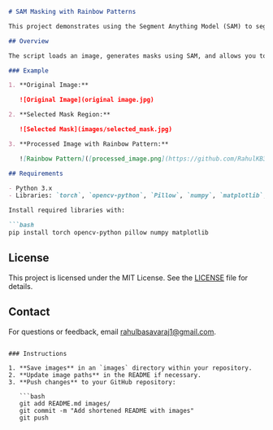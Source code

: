 ```markdown
# SAM Masking with Rainbow Patterns

This project demonstrates using the Segment Anything Model (SAM) to segment images and apply custom rainbow patterns to the segmented regions.

## Overview

The script loads an image, generates masks using SAM, and allows you to apply a wavy rainbow pattern to selected masks. 

### Example

1. **Original Image:**

   ![Original Image](original image.jpg)

2. **Selected Mask Region:**

   ![Selected Mask](images/selected_mask.jpg)

3. **Processed Image with Rainbow Pattern:**

   ![Rainbow Pattern]([processed_image.png](https://github.com/RahulKB31/SAM_AI_Model/blob/main/processed_image.png))

## Requirements

- Python 3.x
- Libraries: `torch`, `opencv-python`, `Pillow`, `numpy`, `matplotlib`, `segment_anything`

Install required libraries with:

```bash
pip install torch opencv-python pillow numpy matplotlib
```

## License

This project is licensed under the MIT License. See the [LICENSE](LICENSE) file for details.

## Contact

For questions or feedback, email [rahulbasavaraj1@gmail.com](rahulbasavaraj1@gmail.com).
```

### Instructions

1. **Save images** in an `images` directory within your repository.
2. **Update image paths** in the README if necessary.
3. **Push changes** to your GitHub repository:

   ```bash
   git add README.md images/
   git commit -m "Add shortened README with images"
   git push
   ```
